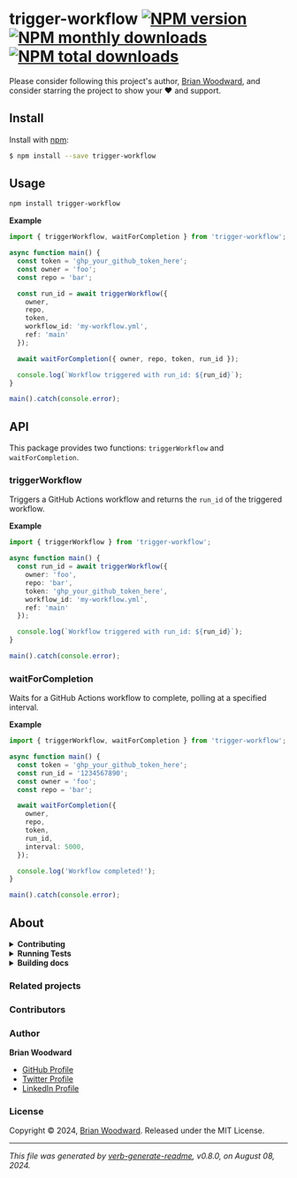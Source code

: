 # trigger-workflow [![NPM version](https://img.shields.io/npm/v/trigger-workflow.svg?style=flat)](https://www.npmjs.com/package/trigger-workflow) [![NPM monthly downloads](https://img.shields.io/npm/dm/trigger-workflow.svg?style=flat)](https://npmjs.org/package/trigger-workflow) [![NPM total downloads](https://img.shields.io/npm/dt/trigger-workflow.svg?style=flat)](https://npmjs.org/package/trigger-workflow)  

> 

Please consider following this project's author, [Brian Woodward](https://github.com/doowb), and consider starring the project to show your :heart: and support.

## Install
Install with [npm](https://www.npmjs.com/):

```sh
$ npm install --save trigger-workflow
```

## Usage

```sh
npm install trigger-workflow
```

**Example**

```ts
import { triggerWorkflow, waitForCompletion } from 'trigger-workflow';

async function main() {
  const token = 'ghp_your_github_token_here';
  const owner = 'foo';
  const repo = 'bar';

  const run_id = await triggerWorkflow({
    owner,
    repo,
    token,
    workflow_id: 'my-workflow.yml',
    ref: 'main'
  });

  await waitForCompletion({ owner, repo, token, run_id });

  console.log(`Workflow triggered with run_id: ${run_id}`);
}

main().catch(console.error);
```

## API

This package provides two functions: `triggerWorkflow` and `waitForCompletion`.

### triggerWorkflow

Triggers a GitHub Actions workflow and returns the `run_id` of the triggered workflow.

**Example**

```ts
import { triggerWorkflow } from 'trigger-workflow';

async function main() {
  const run_id = await triggerWorkflow({
    owner: 'foo',
    repo: 'bar',
    token: 'ghp_your_github_token_here',
    workflow_id: 'my-workflow.yml',
    ref: 'main'
  });

  console.log(`Workflow triggered with run_id: ${run_id}`);
}

main().catch(console.error);
```

### waitForCompletion

Waits for a GitHub Actions workflow to complete, polling at a specified interval.

**Example**

```ts
import { triggerWorkflow, waitForCompletion } from 'trigger-workflow';

async function main() {
  const token = 'ghp_your_github_token_here';
  const run_id = '1234567890';
  const owner = 'foo';
  const repo = 'bar';

  await waitForCompletion({
    owner,
    repo,
    token,
    run_id,
    interval: 5000,
  });

  console.log('Workflow completed!');
}

main().catch(console.error);
```

## About
<details>
  <summary><strong>Contributing</strong></summary>

Pull requests and stars are always welcome. For bugs and feature requests, [please create an issue](../../issues/new).

</details>

<details>
  <summary><strong>Running Tests</strong></summary>

Running and reviewing unit tests is a great way to get familiarized with a library and its API. You can install dependencies and run tests with the following command:

```sh
$ npm install && npm test
```

</details>

<details>
  <summary><strong>Building docs</strong></summary>

_(This project's readme.md is generated by [verb](https://github.com/verbose/verb-generate-readme), please don't edit the readme directly. Any changes to the readme must be made in the [.verb.md](.verb.md) readme template.)_

To generate the readme, run the following command:

```sh
$ npm install -g verbose/verb#dev verb-generate-readme && verb
```

</details>

### Related projects

### Contributors

### Author
**Brian Woodward**
+ [GitHub Profile](https://github.com/doowb)
+ [Twitter Profile](https://twitter.com/doowb)
+ [LinkedIn Profile](https://linkedin.com/in/jonschlinkert)

### License
Copyright © 2024, [Brian Woodward](https://github.com/doowb).
Released under the MIT License.

***

_This file was generated by [verb-generate-readme](https://github.com/verbose/verb-generate-readme), v0.8.0, on August 08, 2024._

[verb]: https://github.com/verbose/verb

